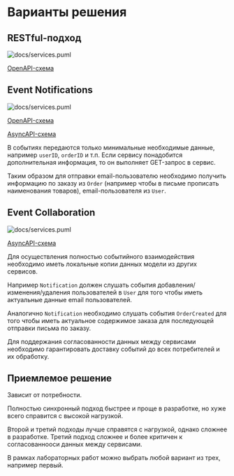 # Варианты решения
## RESTful-подход
![docs/services.puml](http://www.plantuml.com/plantuml/proxy?fmt=svg&src=https://raw.githubusercontent.com/klwxsrx/arch-course-labs/master/06-order-service/docs/restful.puml)

[OpenAPI-схема](https://raw.githubusercontent.com/klwxsrx/arch-course-labs/master/06-order-service/docs/restful.openapi.yaml)



## Event Notifications
![docs/services.puml](http://www.plantuml.com/plantuml/proxy?fmt=svg&src=https://raw.githubusercontent.com/klwxsrx/arch-course-labs/master/06-order-service/docs/event_notifications.puml)

[OpenAPI-схема](https://raw.githubusercontent.com/klwxsrx/arch-course-labs/master/06-order-service/docs/event_notifications.openapi.yaml)

[AsyncAPI-схема](https://raw.githubusercontent.com/klwxsrx/arch-course-labs/master/06-order-service/docs/event_notifications.asyncapi.yaml)

В событиях передаются только минимальные необходимые данные, например `userID`, `orderID` и т.п. Если сервису понадобится дополнительная информация, то он выполняет GET-запрос в сервис.

Таким образом для отправки email-пользователю необходимо получить информацию по заказу из `Order` (например чтобы в письме прописать наименования товаров), email-пользователя из `User`.

## Event Collaboration
![docs/services.puml](http://www.plantuml.com/plantuml/proxy?fmt=svg&src=https://raw.githubusercontent.com/klwxsrx/arch-course-labs/master/06-order-service/docs/event_collaboration.puml)

[AsyncAPI-схема](https://raw.githubusercontent.com/klwxsrx/arch-course-labs/master/06-order-service/docs/event_collaboration.asyncapi.yaml)

Для осуществления полностью событийного взаимодействия необходимо иметь локальные копии данных модели из других сервисов.

Например `Notification` должен слушать события добавления/изменения/удаления пользователей в `User` для того чтобы иметь актуальные данные email пользователей.

Аналогично `Notification` необходимо слушать события `OrderCreated` для того чтобы иметь актуальное содержимое заказа для последующей отправки письма по заказу.

Для поддержания согласованности данных между сервисами необходимо гарантировать доставку событий до всех потребителей и их обработку.

## Приемлемое решение
Зависит от потребности.

Полностью синхронный подход быстрее и проще в разработке, но хуже всего справится с высокой нагрузкой.

Второй и третий подходы лучше справятся с нагрузкой, однако сложнее в разработке. Третий подход сложнее и более критичен к согласованнооси данных между сервисами.

В рамках лабораторных работ можно выбрать любой вариант из трех, например первый.
